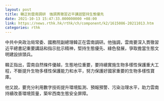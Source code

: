 ```yaml
---
layout: post
title: 韓正到雲南調研　強調貫徹習近平講話堅持生態優先
date: 2021-10-13 15:47:33.000000000 +08:00
link: https://news.rthk.hk/rthk/ch/component/k2/1615086-20211013.htm
categories: rthk
---
```


中共中央政治局常委、國務院副總理韓正在雲南調研。他強調，雲南要深入貫徹習近平總書記重要講話和指示批示精神，堅持生態優先、綠色發展，爭取擔當生態文明建設排頭兵。

韓正指出，雲南自然條件優越，生態地位重要，要持續實施生物多樣性保護重大工程，不斷提升生物多樣性保護能力和水平，努力保護好國家重要的生物多樣性寶庫。

他又說，要充分利用數字技術提升環境監測、預報預警、污染治理水平，助力雲南持續改善環境質量，築牢西南生態安全屏障。
